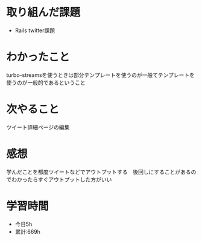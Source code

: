 # 取り組んだ課題
  - Rails twitter課題
# わかったこと
turbo-streamsを使うときは部分テンプレートを使うのが一般てテンプレートを使うのが一般的であるということ


# 次やること
ツイート詳細ページの編集

# 感想
学んだことを都度ツイートなどでアウトプットする　後回しにすることがあるのでわかったらすぐアウトプットした方がいい

# 学習時間
- 今日5h
- 累計:669h